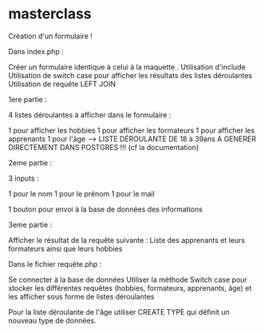 # masterclass

Création d'un formulaire !

Dans index.php : 

Créer un formulaire identique à celui à la maquette .
Utilisation d'include
Utilisation de switch case pour afficher les résultats des listes déroulantes 
Utilisation de requête LEFT JOIN 

1ere partie : 

4 listes déroulantes à afficher dans le formulaire : 

1  pour afficher les hobbies
1 pour afficher les formateurs
1 pour afficher les apprenants
1 pour l'âge --> LISTE DÉROULANTE DE 18 à 39ans A GENERER DIRECTEMENT DANS POSTGRES !!! (cf la documentation)

2eme partie : 

3 inputs :

1 pour le nom 
1 pour le prénom
1 pour le mail

1 bouton pour envoi à la base de données des informations 

3eme partie : 

Afficher le résultat de la requête suivante : Liste des apprenants et leurs formateurs ainsi que leurs hobbies

Dans le fichier requête.php : 

Se connecter à la base de données 
Utiliser la méthode Switch case pour stocker les différentes requêtes (hobbies, formateurs, apprenants, âge) et les afficher sous forme de listes déroulantes

Pour la liste déroulante de l'âge utiliser CREATE TYPE qui définit un nouveau type de données.

